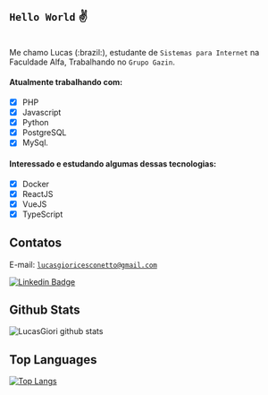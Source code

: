 ## <code>Hello World</code> :v:
<br>
Me chamo Lucas (:brazil:), estudante de <code>Sistemas para Internet</code> na Faculdade Alfa, Trabalhando no  <code>Grupo Gazin</code>.
<br>

#### Atualmente trabalhando com:

- [x] PHP
- [x] Javascript
- [x] Python
- [x] PostgreSQL
- [x] MySql.

#### Interessado e estudando algumas dessas tecnologias:

- [x] Docker
- [x] ReactJS
- [x] VueJS
- [x] TypeScript

## Contatos
E-mail: <code>lucasgioricesconetto@gmail.com</code>

[![Linkedin Badge](https://img.shields.io/badge/-LinkedIn-blue?style=flat-square&logo=Linkedin&logoColor=white&link=https://www.linkedin.com/in/lucasgiori)](https://www.linkedin.com/in/lucasgiori/)


## Github Stats

![LucasGiori github stats](https://github-readme-stats.vercel.app/api?username=LucasGiori&theme=dracula)

## Top Languages
[![Top Langs](https://github-readme-stats.vercel.app/api/top-langs/?username=LucasGiori&hide=Jupyter%20Notebook,HTML&langs_count=8&layout=compact&theme=dracula)](https://github.com/LucasGiori/github-readme-stats)
